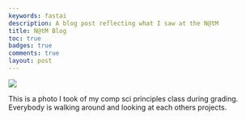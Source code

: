 ```yaml
---
keywords: fastai
description: A blog post reflecting what I saw at the N@tM
title: N@tM Blog
toc: true 
badges: true
comments: true
layout: post
---
```


![]({{site.baseurl}}/images/csclass.jpg)

This is a photo I took of my comp sci principles class during grading. Everybody is walking around and looking at each others projects.